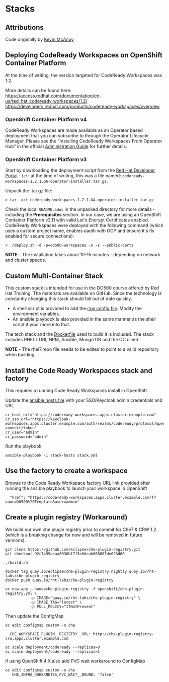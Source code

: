# Stacks

## Attributions

Code originally by [Kevin McAnoy](https://github.com/mcanoy/ocp-examples/tree/master/codeready-workspaces)

## Deploying CodeReady Workspaces on OpenShift Container Platform

At the time of writing, the version targeted for CodeReady Workspaces was 1.2. 

More details can be found here:
https://access.redhat.com/documentation/en-us/red_hat_codeready_workspaces/1.2/
https://developers.redhat.com/products/codeready-workspaces/overview

### OpenShift Container Platform v4

CodeReady Workspaces are made available as an Operator based deployment that you can subscribe to through the Operator Lifecycle Manager. Please see the "Installing CodeReady Workspaces From Operator Hub" in the official [Administration Guide](https://access.redhat.com/documentation/en-us/red_hat_codeready_workspaces/1.2/html/administration_guide/index) for further details.

### OpenShift Container Platform v3

Start by downloading the deployment script from the [Red Hat Developer Portal](https://developers.redhat.com) - i.e.: at the time of writing, this was a file named: `codeready-workspaces-1.2.1.GA-operator-installer.tar.gz`. 

Unpack the .tar.gz file:
```
> tar -xzf codeready-workspaces-1.2.1.GA-operator-installer.tar.gz
```

Check the local `README.adoc` in the unpacked directory for more details - including the **Prerequisites** section. In our case, we are using an OpenShift Container Platform v3.11 with valid Let's Encrypt Certificates enabled. CodeReady Workspaces were deployed with the following command (which uses a custom project name, enables oauth with OCP and ensure it's tls enabled for secure connections):

```
> ./deploy.sh -d -p=do500-workspaces -o -s --public-certs
```

<p class="tip">
<b>NOTE</b> - The installation takes about 10-15 minutes - depending on network and cluster speeds. 
</p>

## Custom Multi-Container Stack

This custom stack is intended for use in the DO500 course offered by Red Hat Training. The materials are available on GitHub. Since the technology is constantly changing this stack should fall out of date quickly.

- A shell script is provided to add the [raw config file](do500-raw-config.json). Modify the environment variables.
- An ansible playbook is also provided in the same manner as the shell script if your more into that.

The tech stack and the [Dockerfile](Dockerfile) used to build it is included. The stack includes RHEL7 UBI, NPM, Ansible, Mongo DB and the OC client.

<p class="tip">
<b>NOTE</b> - The rhel7.repo file needs to be edited to point to a valid repository when building.
</p>

## Install the Code Ready Workspaces stack and factory

This requires a running Code Ready Workspaces install in OpenShift.

Update the [ansible hosts file](playbook/stack-hosts) with your SSO/Keycloak admin credentials and URL

```
cr_host_url="https://codeready-workspaces.apps.cluster.example.com"
cr_sso_url="https://keycloak-workspaces.apps.cluster.example.com/auth/realms/codeready/protocol/openid-connect/token"
cr_user="admin"
cr_password="admin"
```

Run the playbook
```
ansible-playbook -i stack-hosts stack.yml
```

## Use the factory to create a workspace

Browse to the Code Ready Workspace factory URL link provided after running the ansible playbook to launch your workspace in OpenShift

```
  "href": "https://codeready-workspaces.apps.cluster.example.com/f?name=DO500%20Template&user=admin"
```

## Create a plugin registry (Workaround)

We build our own che plugin registry prior to commit for Che7 & CRW 1.2 (which is a breaking change for now and will be removed in future versions).

```
git clone https://github.com/eclipse/che-plugin-registry.git
git checkout 92c7499aeaa8030bf7f3e0dcab660007de028d00

./build.sh

docker tag quay.io/eclipse/che-plugin-registry:nightly quay.io/rht-labs/che-plugin-registry
docker push quay.io/rht-labs/che-plugin-registry

oc new-app --name=che-plugin-registry -f openshift/che-plugin-registry.yml \
           -p IMAGE="quay.io/rht-labs/che-plugin-registry" \
           -p IMAGE_TAG="latest" \
           -p PULL_POLICY="IfNotPresent"
```

Then update the ConfigMap

```
oc edit configmap custom -n che

  CHE_WORKSPACE_PLUGIN__REGISTRY__URL: http://che-plugin-registry-crw.apps.cluster.example.com

oc scale deployment/codeready --replicas=0
oc scale deployment/codeready --replicas=1
```

If using OpenShift 4.X also add PVC wait workaround to ConfigMap

```
oc edit configmap custom -n che
   CHE_INFRA_KUBERNETES_PVC_WAIT__BOUND: 'false'
```